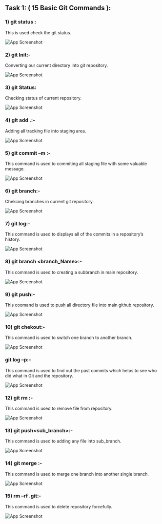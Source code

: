 
## Task 1: ( 15 Basic Git Commands ):









### 1) git status :
This is used check the git status.

![App Screenshot](https://github.com/hitesh2204/Ineuron_project-Assignments/blob/master/Git%20Command%20Screenshot/Screenshot%20(177).png?raw=true)

### 2)	git Init:-
Converting our current directory into git repository.

![App Screenshot](https://github.com/hitesh2204/Ineuron_project-Assignments/blob/master/Git%20Command%20Screenshot/Screenshot%20(179).png?raw=true)

### 3)	git Status:
Checking status of current repository.

![App Screenshot](https://github.com/hitesh2204/Ineuron_project-Assignments/blob/master/Git%20Command%20Screenshot/Screenshot%20(181).png?raw=true)

### 4)	git add .:-
Adding all tracking file into staging area.

![App Screenshot](https://github.com/hitesh2204/Ineuron_project-Assignments/blob/master/Git%20Command%20Screenshot/Screenshot%20(184).png?raw=true)

### 5)	git commit –m :-
This command is used to commiting all staging file with some valuable message.

![App Screenshot](https://github.com/hitesh2204/Ineuron_project-Assignments/blob/master/Git%20Command%20Screenshot/Screenshot%20(186).png?raw=true)

### 6)	git branch:-
Chekcing branches in current git repository.

![App Screenshot](https://github.com/hitesh2204/Ineuron_project-Assignments/blob/master/Git%20Command%20Screenshot/Screenshot%20(189).png?raw=true)

### 7)	git log:- 
This command is used to displays all of the commits in a repository’s history.

![App Screenshot](https://github.com/hitesh2204/Ineuron_project-Assignments/blob/master/Git%20Command%20Screenshot/Screenshot%20(190).png?raw=true)

### 8)	git branch <branch_Name>:-
This command is used to creating a subbranch in main repository.

![App Screenshot](https://github.com/hitesh2204/Ineuron_project-Assignments/blob/master/Git%20Command%20Screenshot/Screenshot%20(192).png?raw=true)

### 9)	git push:-
This coomand is used to push all directory file into main github repository.

![App Screenshot](https://github.com/hitesh2204/Ineuron_project-Assignments/blob/master/Git%20Command%20Screenshot/Screenshot%20(194).png?raw=true)

### 10)	git chekout:-
This command is used to switch one branch to another branch.

![App Screenshot](https://github.com/hitesh2204/Ineuron_project-Assignments/blob/master/Git%20Command%20Screenshot/Screenshot%20(196).png?raw=true)

### git log –p:-
This command is used to find out the past commits which helps to see who did what in Git and the repository.

![App Screenshot](https://github.com/hitesh2204/Ineuron_project-Assignments/blob/master/Git%20Command%20Screenshot/Screenshot%20(198).png?raw=true)

### 12)	git rm :-
This command is used to remove file from repository.

![App Screenshot](https://github.com/hitesh2204/Ineuron_project-Assignments/blob/master/Git%20Command%20Screenshot/Screenshot%20(200).png?raw=true)

### 13)	git push<sub_branch>:-
This command is used to adding any file into sub_branch.

![App Screenshot](https://github.com/hitesh2204/Ineuron_project-Assignments/blob/master/Git%20Command%20Screenshot/Screenshot%20(202).png?raw=true)

### 14)	 git merge :- 
This command is used to merge one branch into another single branch.

![App Screenshot](https://github.com/hitesh2204/Ineuron_project-Assignments/blob/master/Git%20Command%20Screenshot/Screenshot%20(204).png?raw=true)

### 15)	rm –rf .git:-
This command is used to delete repository forcefully.

![App Screenshot](https://github.com/hitesh2204/Ineuron_project-Assignments/blob/master/Git%20Command%20Screenshot/Screenshot%20(206).png?raw=true)


